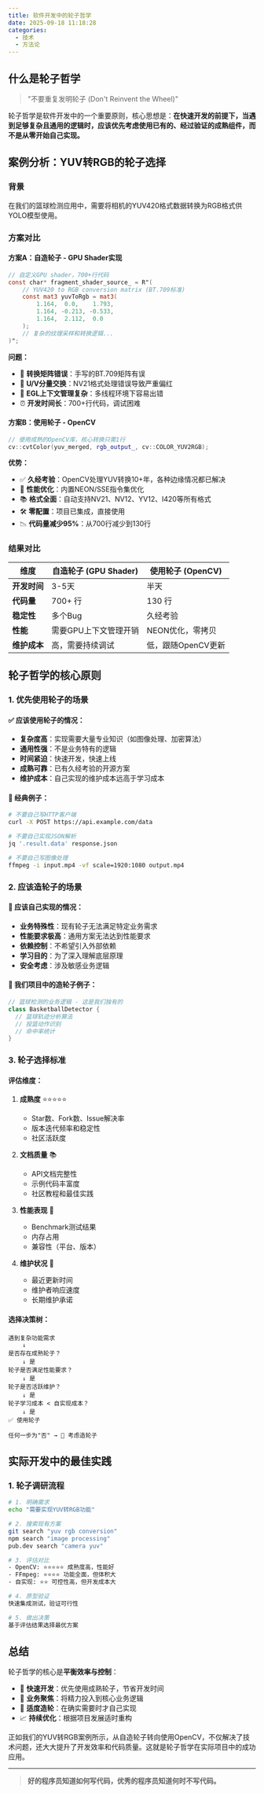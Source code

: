 ```yaml
---
title: 软件开发中的轮子哲学
date: 2025-09-18 11:18:28
categories:
  - 技术
  - 方法论
---
```

## 什么是轮子哲学

> "不要重复发明轮子 (Don't Reinvent the Wheel)"

轮子哲学是软件开发中的一个重要原则，核心思想是：**在快速开发的前提下，当遇到足够复杂且通用的逻辑时，应该优先考虑使用已有的、经过验证的成熟组件，而不是从零开始自己实现。**

## 案例分析：YUV转RGB的轮子选择

### 背景

在我们的篮球检测应用中，需要将相机的YUV420格式数据转换为RGB格式供YOLO模型使用。

### 方案对比

#### 方案A：自造轮子 - GPU Shader实现
```glsl
// 自定义GPU shader，700+行代码
const char* fragment_shader_source_ = R"(
    // YUV420 to RGB conversion matrix (BT.709标准)
    const mat3 yuvToRgb = mat3(
        1.164,  0.0,    1.793,
        1.164, -0.213, -0.533,
        1.164,  2.112,  0.0
    );
    // 复杂的纹理采样和转换逻辑...
)";
```

**问题：**
- 🐛 **转换矩阵错误**：手写的BT.709矩阵有误
- 🔄 **U/V分量交换**：NV21格式处理错误导致严重偏红
- 🔧 **EGL上下文管理复杂**：多线程环境下容易出错
- ⏰ **开发时间长**：700+行代码，调试困难

#### 方案B：使用轮子 - OpenCV
```cpp
// 使用成熟的OpenCV库，核心转换只需1行
cv::cvtColor(yuv_merged, rgb_output_, cv::COLOR_YUV2RGB);
```

**优势：**
- ✅ **久经考验**：OpenCV处理YUV转换10+年，各种边缘情况都已解决
- 🚀 **性能优化**：内置NEON/SSE指令集优化
- 📚 **格式全面**：自动支持NV21、NV12、YV12、I420等所有格式
- 🛠️ **零配置**：项目已集成，直接使用
- 📉 **代码量减少95%**：从700行减少到130行

### 结果对比

| 维度 | 自造轮子 (GPU Shader) | 使用轮子 (OpenCV) |
|------|---------------------|-------------------|
| **开发时间** | 3-5天 | 半天 |
| **代码量** | 700+ 行 | 130 行 |
| **稳定性** | 多个Bug | 久经考验 |
| **性能** | 需要GPU上下文管理开销 | NEON优化，零拷贝 |
| **维护成本** | 高，需要持续调试 | 低，跟随OpenCV更新 |

## 轮子哲学的核心原则

### 1. 优先使用轮子的场景

#### ✅ 应该使用轮子的情况：
- **复杂度高**：实现需要大量专业知识（如图像处理、加密算法）
- **通用性强**：不是业务特有的逻辑
- **时间紧迫**：快速开发，快速上线
- **成熟可靠**：已有久经考验的开源方案
- **维护成本**：自己实现的维护成本远高于学习成本

#### 📖 经典例子：
```bash
# 不要自己写HTTP客户端
curl -X POST https://api.example.com/data

# 不要自己实现JSON解析
jq '.result.data' response.json

# 不要自己写图像处理
ffmpeg -i input.mp4 -vf scale=1920:1080 output.mp4
```

### 2. 应该造轮子的场景

#### 🔧 应该自己实现的情况：
- **业务特殊性**：现有轮子无法满足特定业务需求
- **性能要求极高**：通用方案无法达到性能要求
- **依赖控制**：不希望引入外部依赖
- **学习目的**：为了深入理解底层原理
- **安全考虑**：涉及敏感业务逻辑

#### 🎯 我们项目中的造轮子例子：
```dart
// 篮球检测的业务逻辑 - 这是我们独有的
class BasketballDetector {
  // 篮球轨迹分析算法
  // 投篮动作识别
  // 命中率统计
}
```

### 3. 轮子选择标准

#### 评估维度：
1. **成熟度** ⭐⭐⭐⭐⭐
   - Star数、Fork数、Issue解决率
   - 版本迭代频率和稳定性
   - 社区活跃度

2. **文档质量** 📚
   - API文档完整性
   - 示例代码丰富度
   - 社区教程和最佳实践

3. **性能表现** 🚀
   - Benchmark测试结果
   - 内存占用
   - 兼容性（平台、版本）

4. **维护状况** 🔧
   - 最近更新时间
   - 维护者响应速度
   - 长期维护承诺

#### 选择决策树：
```
遇到复杂功能需求
    ↓
是否存在成熟轮子？
    ↓ 是
轮子是否满足性能要求？
    ↓ 是
轮子是否活跃维护？
    ↓ 是
轮子学习成本 < 自实现成本？
    ↓ 是
✅ 使用轮子

任何一步为"否" → 🔧 考虑造轮子
```

## 实际开发中的最佳实践

### 1. 轮子调研流程

```bash
# 1. 明确需求
echo "需要实现YUV转RGB功能"

# 2. 搜索现有方案
git search "yuv rgb conversion"
npm search "image processing"
pub.dev search "camera yuv"

# 3. 评估对比
- OpenCV: ⭐⭐⭐⭐⭐ 成熟度高，性能好
- FFmpeg: ⭐⭐⭐⭐ 功能全面，但体积大
- 自实现: ⭐⭐ 可控性高，但开发成本大

# 4. 原型验证
快速集成测试，验证可行性

# 5. 做出决策
基于评估结果选择最优方案
```

## 总结

轮子哲学的核心是**平衡效率与控制**：

- 🚀 **快速开发**：优先使用成熟轮子，节省开发时间
- 🎯 **业务聚焦**：将精力投入到核心业务逻辑
- 🔧 **适度造轮**：在确实需要时才自己实现
- 📈 **持续优化**：根据项目发展适时重构

正如我们的YUV转RGB案例所示，从自造轮子转向使用OpenCV，不仅解决了技术问题，还大大提升了开发效率和代码质量。这就是轮子哲学在实际项目中的成功应用。

---

> **好的程序员知道如何写代码，优秀的程序员知道何时不写代码。**